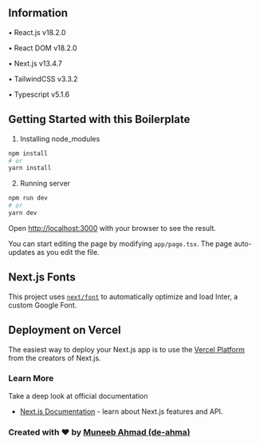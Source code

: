 ## Information

• React.js v18.2.0

• React DOM v18.2.0

• Next.js v13.4.7

• TailwindCSS v3.3.2

• Typescript v5.1.6

## Getting Started with this Boilerplate

1. Installing node_modules

```bash
npm install
# or
yarn install
```

2. Running server

```bash
npm run dev
# or
yarn dev
```

Open [http://localhost:3000](http://localhost:3000) with your browser to see the result.

You can start editing the page by modifying `app/page.tsx`. The page auto-updates as you edit the file.

## Next.js Fonts

This project uses [`next/font`](https://nextjs.org/docs/basic-features/font-optimization) to automatically optimize and load Inter, a custom Google Font.

## Deployment on Vercel

The easiest way to deploy your Next.js app is to use the [Vercel Platform](https://vercel.com/new?utm_medium=default-template&filter=next.js&utm_source=create-next-app&utm_campaign=create-next-app-readme) from the creators of Next.js.

### Learn More

Take a deep look at official documentation

- [Next.js Documentation](https://nextjs.org/docs) - learn about Next.js features and API.

### Created with ❤️ by [Muneeb Ahmad (de-ahma)](https://github.com/ahmaddmuneeb)
